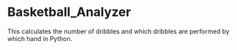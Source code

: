 # Basketball_Analyzer
This calculates the number of dribbles and which dribbles are performed by which hand in Python.
